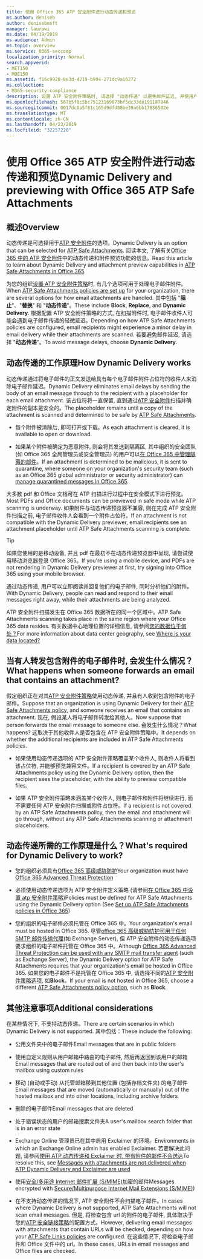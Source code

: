 ```yaml
---
title: 使用 Office 365 ATP 安全附件进行动态传递和预览
ms.author: deniseb
author: denisebmsft
manager: laurawi
ms.date: 04/19/2019
ms.audience: Admin
ms.topic: overview
ms.service: O365-seccomp
localization_priority: Normal
search.appverid:
- MET150
- MOE150
ms.assetid: f16c9928-8e3d-4219-b994-271dc9a16272
ms.collection:
- M365-security-compliance
description: 设置 ATP 安全附件策略时, 请选择 "动态传递" 以避免邮件延迟, 并使用户能够预览正在扫描的附件。
ms.openlocfilehash: 567b5f0c5bc75123169073bf5dc33de191187846
ms.sourcegitcommit: 0017dc6a5f81c165d9dfd88be39a6bb17856582e
ms.translationtype: MT
ms.contentlocale: zh-CN
ms.lasthandoff: 04/23/2019
ms.locfileid: "32257220"
---
```

# <a name="dynamic-delivery-and-previewing-with-office-365-atp-safe-attachments"></a><span data-ttu-id="c7ac1-103">使用 Office 365 ATP 安全附件进行动态传递和预览</span><span class="sxs-lookup"><span data-stu-id="c7ac1-103">Dynamic Delivery and previewing with Office 365 ATP Safe Attachments</span></span>

## <a name="overview"></a><span data-ttu-id="c7ac1-104">概述</span><span class="sxs-lookup"><span data-stu-id="c7ac1-104">Overview</span></span>

<span data-ttu-id="c7ac1-105">动态传递是可选择用于[ATP 安全附件](atp-safe-attachments.md)的选项。</span><span class="sxs-lookup"><span data-stu-id="c7ac1-105">Dynamic Delivery is an option that can be selected for [ATP Safe Attachments](atp-safe-attachments.md).</span></span> <span data-ttu-id="c7ac1-106">阅读本文, 了解有关[Office 365 中的 ATP 安全附件](atp-safe-attachments.md)中的动态传递和附件预览功能的信息。</span><span class="sxs-lookup"><span data-stu-id="c7ac1-106">Read this article to learn about Dynamic Delivery and attachment preview capabilities in [ATP Safe Attachments in Office 365](atp-safe-attachments.md).</span></span>

<span data-ttu-id="c7ac1-107">为您的组织[设置 ATP 安全附件策略](set-up-atp-safe-attachments-policies.md)时, 有几个选项可用于处理电子邮件附件。</span><span class="sxs-lookup"><span data-stu-id="c7ac1-107">When [ATP Safe Attachments policies are set up](set-up-atp-safe-attachments-policies.md) for your organization, there are several options for how email attachments are handled.</span></span> <span data-ttu-id="c7ac1-108">其中包括 "**阻止**"、"**替换**" 和 "**动态传递**"。</span><span class="sxs-lookup"><span data-stu-id="c7ac1-108">These include **Block**, **Replace**, and **Dynamic Delivery**.</span></span> <span data-ttu-id="c7ac1-109">根据配置 ATP 安全附件策略的方式, 在扫描附件时, 电子邮件收件人可能会遇到电子邮件传递的轻微延迟。</span><span class="sxs-lookup"><span data-stu-id="c7ac1-109">Depending on how ATP Safe Attachments policies are configured, email recipients might experience a minor delay in email delivery while their attachments are scanned.</span></span> <span data-ttu-id="c7ac1-110">若要避免邮件延迟, 请选择 "**动态传递**"。</span><span class="sxs-lookup"><span data-stu-id="c7ac1-110">To avoid message delays, choose **Dynamic Delivery**.</span></span>
  
## <a name="how-dynamic-delivery-works"></a><span data-ttu-id="c7ac1-111">动态传递的工作原理</span><span class="sxs-lookup"><span data-stu-id="c7ac1-111">How Dynamic Delivery works</span></span>
  
<span data-ttu-id="c7ac1-112">动态传递通过将电子邮件的正文发送给具有每个电子邮件附件占位符的收件人来消除电子邮件延迟。</span><span class="sxs-lookup"><span data-stu-id="c7ac1-112">Dynamic Delivery eliminates email delays by sending the body of an email message through to the recipient with a placeholder for each email attachment.</span></span> <span data-ttu-id="c7ac1-113">该占位符将一直保留, 直到通过[ATP 安全附件](atp-safe-attachments.md)扫描并确定附件的副本是安全的。</span><span class="sxs-lookup"><span data-stu-id="c7ac1-113">The placeholder remains until a copy of the attachment is scanned and determined to be safe by [ATP Safe Attachments](atp-safe-attachments.md).</span></span> 

- <span data-ttu-id="c7ac1-114">每个附件被清除后, 即可打开或下载。</span><span class="sxs-lookup"><span data-stu-id="c7ac1-114">As each attachment is cleared, it is available to open or download.</span></span> 

- <span data-ttu-id="c7ac1-115">如果某个附件被确定为恶意附件, 则会将其发送到隔离区, 其中组织的安全团队 (如 Office 365 全局管理员或安全管理员) 的用户可以[在 Office 365 中管理隔离的邮件](manage-quarantined-messages-and-files.md)。</span><span class="sxs-lookup"><span data-stu-id="c7ac1-115">If an attachment is determined to be malicious, it is sent to quarantine, where someone on your organization's security team (such as an Office 365 global administrator or security administrator) can [manage quarantined messages in Office 365](manage-quarantined-messages-and-files.md).</span></span>

<span data-ttu-id="c7ac1-116">大多数 pdf 和 Office 文档可在 ATP 扫描进行过程中在安全模式下进行预览。</span><span class="sxs-lookup"><span data-stu-id="c7ac1-116">Most PDFs and Office documents can be previewed in safe mode while ATP scanning is underway.</span></span> <span data-ttu-id="c7ac1-117">如果附件与动态传递预览器不兼容, 则在完成 ATP 安全附件扫描之前, 电子邮件收件人会看到一个附件占位符。</span><span class="sxs-lookup"><span data-stu-id="c7ac1-117">If an attachment is not compatible with the Dynamic Delivery previewer, email recipients see an attachment placeholder until ATP Safe Attachments scanning is complete.</span></span>

> [!TIP]
> <span data-ttu-id="c7ac1-118">如果您使用的是移动设备, 并且 pdf 在最初不在动态传递预览器中呈现, 请尝试使用移动浏览器登录 Office 365。</span><span class="sxs-lookup"><span data-stu-id="c7ac1-118">If you're using a mobile device, and PDFs are not rendering in Dynamic Delivery previewer at first, try signing into Office 365 using your mobile browser.</span></span>

<span data-ttu-id="c7ac1-119">通过动态传递, 用户可以立即阅读并回复他们的电子邮件, 同时分析他们的附件。</span><span class="sxs-lookup"><span data-stu-id="c7ac1-119">With Dynamic Delivery, people can read and respond to their email messages right away, while their attachments are being analyzed.</span></span> 

<span data-ttu-id="c7ac1-120">ATP 安全附件扫描发生在 Office 365 数据所在的同一个区域中。</span><span class="sxs-lookup"><span data-stu-id="c7ac1-120">ATP Safe Attachments scanning takes place in the same region where your Office 365 data resides.</span></span> <span data-ttu-id="c7ac1-121">有关数据中心地理位置的详细信息, 请参阅[您的数据位于何处？](https://products.office.com/where-is-your-data-located?geo=All)</span><span class="sxs-lookup"><span data-stu-id="c7ac1-121">For more information about data center geography, see [Where is your data located?](https://products.office.com/where-is-your-data-located?geo=All)</span></span> 
  
## <a name="what-happens-when-someone-forwards-an-email-that-contains-an-attachment"></a><span data-ttu-id="c7ac1-122">当有人转发包含附件的电子邮件时, 会发生什么情况？</span><span class="sxs-lookup"><span data-stu-id="c7ac1-122">What happens when someone forwards an email that contains an attachment?</span></span>

<span data-ttu-id="c7ac1-123">假定组织正在对其[ATP 安全附件策略](set-up-atp-safe-attachments-policies.md)使用动态传递, 并且有人收到包含附件的电子邮件。</span><span class="sxs-lookup"><span data-stu-id="c7ac1-123">Suppose that an organization is using Dynamic Delivery for their [ATP Safe Attachments policy](set-up-atp-safe-attachments-policies.md), and someone receives an email that contains an attachment.</span></span> <span data-ttu-id="c7ac1-124">现在, 假设某人将电子邮件转发给其他人。</span><span class="sxs-lookup"><span data-stu-id="c7ac1-124">Now suppose that person forwards the email message to someone else.</span></span> <span data-ttu-id="c7ac1-125">会发生什么情况？</span><span class="sxs-lookup"><span data-stu-id="c7ac1-125">What happens?</span></span> <span data-ttu-id="c7ac1-126">这取决于其他收件人是否包含在 ATP 安全附件策略中。</span><span class="sxs-lookup"><span data-stu-id="c7ac1-126">It depends on whether the additional recipients are included in ATP Safe Attachments policies.</span></span>
  
- <span data-ttu-id="c7ac1-127">如果使用动态传递选项的 ATP 安全附件策略覆盖某个收件人, 则收件人将看到该占位符, 并能够预览兼容文件。</span><span class="sxs-lookup"><span data-stu-id="c7ac1-127">If a recipient is covered by an ATP Safe Attachments policy using the Dynamic Delivery option, then the recipient sees the placeholder, with the ability to preview compatible files.</span></span>
    
- <span data-ttu-id="c7ac1-128">如果 ATP 安全附件策略未涵盖某个收件人, 则电子邮件和附件将继续进行, 而不需要任何 ATP 安全附件扫描或附件占位符。</span><span class="sxs-lookup"><span data-stu-id="c7ac1-128">If a recipient is not covered by an ATP Safe Attachments policy, then the email and attachment will go through, without any ATP Safe Attachments scanning or attachment placeholders.</span></span>
    
## <a name="whats-required-for-dynamic-delivery-to-work"></a><span data-ttu-id="c7ac1-129">动态传递所需的工作原理是什么？</span><span class="sxs-lookup"><span data-stu-id="c7ac1-129">What's required for Dynamic Delivery to work?</span></span>

- <span data-ttu-id="c7ac1-130">您的组织必须具有[Office 365 高级威胁防护](office-365-atp.md)</span><span class="sxs-lookup"><span data-stu-id="c7ac1-130">Your organization must have [Office 365 Advanced Threat Protection](office-365-atp.md)</span></span>
    
- <span data-ttu-id="c7ac1-131">必须使用动态传递选项为 ATP 安全附件定义策略 (请参阅[在 Office 365 中设置 atp 安全附件策略](set-up-atp-safe-attachments-policies.md))</span><span class="sxs-lookup"><span data-stu-id="c7ac1-131">Policies must be defined for ATP Safe Attachments using the Dynamic Delivery option (See [Set up ATP Safe Attachments policies in Office 365](set-up-atp-safe-attachments-policies.md))</span></span>
    
- <span data-ttu-id="c7ac1-132">您的组织的电子邮件必须托管在 Office 365 中。</span><span class="sxs-lookup"><span data-stu-id="c7ac1-132">Your organization's email must be hosted in Office 365.</span></span> <span data-ttu-id="c7ac1-133">尽管[office 365 高级威胁防护可用于任何 SMTP 邮件传输代理](https://docs.microsoft.com/office365/servicedescriptions/office-365-advanced-threat-protection-service-description#requirements-for-office-365-advanced-threat-protection-atp)(如 Exchange Server), 但 ATP 安全附件的动态传递选项要求组织的电子邮件托管在 Office 365 中。</span><span class="sxs-lookup"><span data-stu-id="c7ac1-133">Although [Office 365 Advanced Threat Protection can be used with any SMTP mail transfer agent](https://docs.microsoft.com/office365/servicedescriptions/office-365-advanced-threat-protection-service-description#requirements-for-office-365-advanced-threat-protection-atp) (such as Exchange Server), the Dynamic Delivery option for ATP Safe Attachments requires that your organization's email be hosted in Office 365.</span></span> <span data-ttu-id="c7ac1-134">如果您的电子邮件不是托管在 Office 365 中, 请选择不同的[ATP 安全附件策略选项](set-up-atp-safe-attachments-policies.md#step-3-learn-about-atp-safe-attachments-policy-options), 如**Block**。</span><span class="sxs-lookup"><span data-stu-id="c7ac1-134">If your email is not hosted in Office 365, choose a different [ATP Safe Attachments policy option](set-up-atp-safe-attachments-policies.md#step-3-learn-about-atp-safe-attachments-policy-options), such as **Block**.</span></span>
    
## <a name="additional-considerations"></a><span data-ttu-id="c7ac1-135">其他注意事项</span><span class="sxs-lookup"><span data-stu-id="c7ac1-135">Additional considerations</span></span>

<span data-ttu-id="c7ac1-136">在某些情况下, 不支持动态传递。</span><span class="sxs-lookup"><span data-stu-id="c7ac1-136">There are certain scenarios in which Dynamic Delivery is not supported.</span></span> <span data-ttu-id="c7ac1-137">其中包括：</span><span class="sxs-lookup"><span data-stu-id="c7ac1-137">These include the following:</span></span>
  
- <span data-ttu-id="c7ac1-138">公用文件夹中的电子邮件</span><span class="sxs-lookup"><span data-stu-id="c7ac1-138">Email messages that are in public folders</span></span>
    
- <span data-ttu-id="c7ac1-139">使用自定义规则从用户邮箱中路由的电子邮件, 然后再返回到该用户的邮箱</span><span class="sxs-lookup"><span data-stu-id="c7ac1-139">Email messages that are routed out of and then back into the user's mailbox using custom rules</span></span>
    
- <span data-ttu-id="c7ac1-140">移动 (自动或手动) 从托管邮箱移到其他位置 (包括存档文件夹) 的电子邮件</span><span class="sxs-lookup"><span data-stu-id="c7ac1-140">Email messages that are moved (automatically or manually) out of the hosted mailbox and into other locations, including archive folders</span></span>
    
- <span data-ttu-id="c7ac1-141">删除的电子邮件</span><span class="sxs-lookup"><span data-stu-id="c7ac1-141">Email messages that are deleted</span></span>
    
- <span data-ttu-id="c7ac1-142">处于错误状态的用户的邮箱搜索文件夹</span><span class="sxs-lookup"><span data-stu-id="c7ac1-142">A user's mailbox search folder that is in an error state</span></span>
    
- <span data-ttu-id="c7ac1-143">Exchange Online 管理员已在其中启用 Exclaimer 的环境。</span><span class="sxs-lookup"><span data-stu-id="c7ac1-143">Environments in which an Exchange Online admin has enabled Exclaimer.</span></span> <span data-ttu-id="c7ac1-144">若要解决此问题, 请参阅[使用 ATP 动态传递和 Exclaimer 时, 带有附件的邮件不会送达](https://support.microsoft.com/help/4014438/messages-with-attachments-are-not-delivered-when-atp-dynamic-delivery)</span><span class="sxs-lookup"><span data-stu-id="c7ac1-144">To resolve this, see [Messages with attachments are not delivered when ATP Dynamic Delivery and Exclaimer are used](https://support.microsoft.com/help/4014438/messages-with-attachments-are-not-delivered-when-atp-dynamic-delivery)</span></span>

- <span data-ttu-id="c7ac1-145">使用[安全/多用途 Internet 邮件扩展 (S/MIME)](s-mime-for-message-signing-and-encryption.md)加密的邮件</span><span class="sxs-lookup"><span data-stu-id="c7ac1-145">Messages encrypted with [Secure/Multipurpose Internet Mail Extensions (S/MIME)](s-mime-for-message-signing-and-encryption.md))</span></span>

- <span data-ttu-id="c7ac1-146">在不支持动态传递的情况下, ATP 安全附件不会扫描电子邮件。</span><span class="sxs-lookup"><span data-stu-id="c7ac1-146">In cases where Dynamic Delivery is not supported, ATP Safe Attachments will not scan email messages.</span></span> <span data-ttu-id="c7ac1-147">但是, 将检查包含 url 的附件的电子邮件, 具体取决于您的[ATP 安全链接策略](set-up-atp-safe-links-policies.md)的配置方式。</span><span class="sxs-lookup"><span data-stu-id="c7ac1-147">However, delivering email messages with attachments that contain URLs will be checked, depending on how your [ATP Safe Links policies](set-up-atp-safe-links-policies.md) are configured.</span></span> <span data-ttu-id="c7ac1-148">在这些情况下, 将检查电子邮件和 Office 文件中的 url。</span><span class="sxs-lookup"><span data-stu-id="c7ac1-148">In these cases, URLs in email messages and Office files are checked.</span></span>
